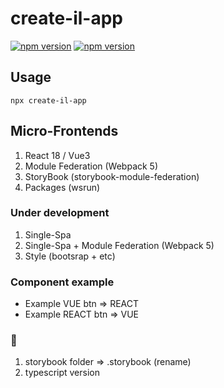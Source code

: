 # create-il-app

[![npm version](https://badge.fury.io/js/create-il-app.svg)](https://badge.fury.io/js/create-il-app) [![npm version](https://img.shields.io/npm/dm/create-il-app.svg)](https://badge.fury.io/js/create-il-app)

## Usage

```
npx create-il-app
```
## Micro-Frontends

1. React 18 / Vue3
2. Module Federation (Webpack 5)
3. StoryBook (storybook-module-federation)
4. Packages (wsrun)

### Under development

1. Single-Spa
2. Single-Spa + Module Federation (Webpack 5)
3. Style (bootsrap + etc)

### Сomponent example

- Example VUE btn => REACT
- Example REACT btn => VUE

### 🐛

1. storybook folder => .storybook (rename)
2. typescript version